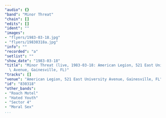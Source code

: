 ```yaml
---
"audio": {}
"band": "Minor Threat"
"chain": []
"edits": []
"ident": ""
"images":
- "flyers/1983-03-18.jpg"
- "flyers/19830318a.jpg"
"info": ""
"recorded": "a"
"setlist": ""
"show_date": "1983-03-18"
"title": "Minor Threat (live, 1983-03-18: American Legion, 521 East University\
  \ Avenue, Gainesville, FL)"
"tracks": []
"venue": "American Legion, 521 East University Avenue, Gainesville, FL"
"id": "830318"
"other_bands":
- "Roach Motel"
- "Hated Youth"
- "Sector 4"
- "Moral Sex"
...
```

